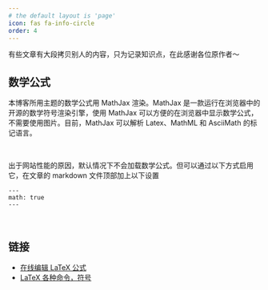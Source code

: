 ```yaml
---
# the default layout is 'page'
icon: fas fa-info-circle
order: 4
---
```


有些文章有大段拷贝别人的内容，只为记录知识点，在此感谢各位原作者～

## 数学公式

本博客所用主题的数学公式用 MathJax 渲染。MathJax 是一款运行在浏览器中的开源的数学符号渲染引擎，使用 MathJax 可以方便的在浏览器中显示数学公式，不需要使用图片。目前，MathJax 可以解析 Latex、MathML 和 AsciiMath 的标记语言。

<br>

出于网站性能的原因，默认情况下不会加载数学公式。但可以通过以下方式启用它，在文章的 markdown 文件顶部加上以下设置

```
---
math: true
---
```



<br>

## 链接

* [在线编辑 LaTeX 公式](https://latex.codecogs.com/eqneditor/editor.php)
* [LaTeX 各种命令，符号](https://latex.codecogs.com/eqneditor/editor.php)